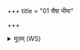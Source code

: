 +++
title = "01 सैषा भीमा"

+++
<details><summary>मूलम् (WS)</summary>

सैषा भीमा ब्रह्मगव्यघविषा कृत्या कूल्बजमावृता ।  
सर्वाण्यस्यां क्रूराणि सर्वे च मृत्यवः  
सर्वाण्यस्यां घोराणि सर्वे पुरुषवधाः ॥ १ ॥
</details>